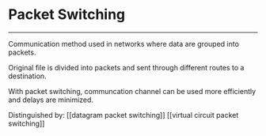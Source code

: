 # Packet Switching
---
Communication method used in networks where data are grouped into packets.

Original file is divided into packets and sent through different routes to a destination.

With packet switching, communcation channel can be used more efficiently and delays are minimized.

Distinguished by:
[[datagram packet switching]]
[[virtual circuit packet switching]]